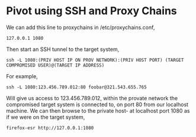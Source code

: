 # Pivot using SSH and Proxy Chains
We can add this line to proxychains in /etc/proxychains.conf,
```
127.0.0.1 1080
```
Then start an SSH tunnel to the target system,
```
ssh -L 1080:(PRIV HOST IP ON PROV NETWORK):(PRIV HOST PORT) (TARGET COMPROMISED USER)@(TARGET IP ADDRESS)
```
For example,
```
ssh -L 1080:123.456.789.012:80 foobar@321.543.655.765
```
Will give us access to 123.456.789.012, within the provate network the compromised target system is connected to, on port 80 from our localhost machine. We can then browse to the private host- at localhost port 1080 as if we were on the target system,
```
firefox-esr http://127.0.0.1:1080
```
